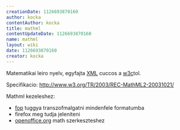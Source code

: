 ```yaml
---
creationDate: 1126693870160 
author: kocka 
contentAuthor: kocka 
title: mathml 
contentUpdateDate: 1126693870160 
name: mathml 
layout: wiki 
date: 1126693870160 
creator: kocka 
---
```

Matematikai leiro nyelv, egyfajta [XML](XML.html) cuccos a [w3c](w3c.html)tol. 

Specifikacio:
http://www.w3.org/TR/2003/REC-MathML2-20031021/

Mathml kezeleshez:

*   [fop](FOP.html) tuggya transzofmalgatni mindenfele formatumba
*   firefox meg tudja jeleniteni
*   [openoffice.org](OpenOffice.org.html) math szerkeszteshez
